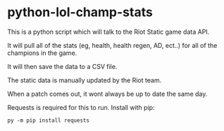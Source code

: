 # python-lol-champ-stats
This is a python script which will talk to the Riot Static game data API.

It will pull all of the stats (eg, health, health regen, AD, ect..) for all of the champions in the game.

It will then save the data to a CSV file.

The static data is manually updated by the Riot team.

When a patch comes out, it wont always be up to date the same day.

Requests is required for this to run. Install with pip:
```
py -m pip install requests
```
